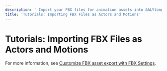 ```yaml
---
description: ' Import your FBX files for animation assets into &ALYlong;. '
title: 'Tutorials: Importing FBX Files as Actors and Motions'
---
```

# Tutorials: Importing FBX Files as Actors and Motions<a name="importing-fbx-files-as-actors-motions"></a>

For more information, see [Customize FBX asset export with FBX Settings](/docs/userguide/fbx/intro.md)\.